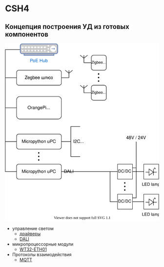 # CSH4

## Концепция построения УД из готовых компонентов

![](concept.svg)

* управление светом
  * [драйверы](light/drivers/drivers.md)
  * [DALI](light/dali/readme.md)
* микропроцессорные модули
  * [WT32-ETH01](boards/WT32-ETH01/readme.md)
* Протоколы взаимодействия
  * [MQTT](protocols/MQTT.pdf)

